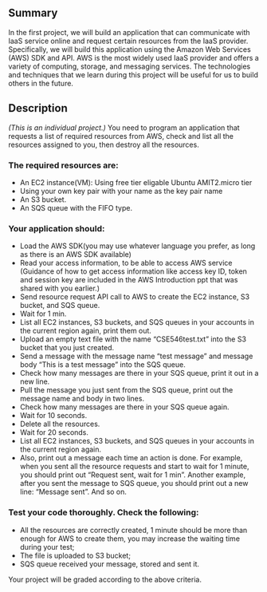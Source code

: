 ## Summary
In the first project, we will build an application that can communicate with IaaS service online and request certain resources from the IaaS provider. Specifically, we will build this application using the Amazon Web Services (AWS) SDK and API. AWS is the most widely used IaaS provider and offers a variety of computing, storage, and messaging services. The technologies and techniques that we learn during this project will be useful for us to build others in the future.

## Description
*(This is an individual project.)*
You need to program an application that requests a list of required resources from AWS, check and list all the resources assigned to you, then destroy all the resources.

### The required resources are:
- An EC2 instance(VM): Using free tier eligable Ubuntu AMIT2.micro tier
- Using your own key pair with your name as the key pair name
- An S3 bucket.
- An SQS queue with the FIFO type.
### Your application should:
- Load the AWS SDK(you may use whatever language you prefer, as long as there is an AWS SDK available)
- Read your access information, to be able to access AWS service (Guidance of how to get access information like access key ID, token and session key are included in the AWS Introduction ppt that was shared with you earlier.)
- Send resource request API call to AWS to create the EC2 instance, S3 bucket, and SQS queue.
- Wait for 1 min.
- List all EC2 instances, S3 buckets, and SQS queues in your accounts in the current region again, print them out.
- Upload an empty text file with the name “CSE546test.txt” into the S3 bucket that you just created.
- Send a message with the message name “test message” and message body “This is a test message” into the SQS queue.
- Check how many messages are there in your SQS queue, print it out in a new line.
- Pull the message you just sent from the SQS queue, print out the message name and body in two lines.
- Check how many messages are there in your SQS queue again.
- Wait for 10 seconds.
- Delete all the resources.
- Wait for 20 seconds.
- List all EC2 instances, S3 buckets, and SQS queues in your accounts in the current region again.
- Also, print out a message each time an action is done. For example, when you sent all the resource requests and start to wait for 1 minute, you should print out “Request sent, wait for 1 min”. Another example, after you sent the message to SQS queue, you should print out a new line: “Message sent”. And so on.

### Test your code thoroughly. Check the following:
- All the resources are correctly created, 1 minute should be more than enough for AWS to create them, you may increase the waiting time during your test;
- The file is uploaded to S3 bucket;
- SQS queue received your message, stored and sent it.

Your project will be graded according to the above criteria.